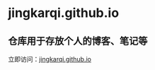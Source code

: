 # jingkarqi.github.io
## 仓库用于存放个人的博客、笔记等
立即访问：[jingkarqi.github.io](访问：[jingkarqi.github.io](URL_ADDRESSkarqi.github.io))